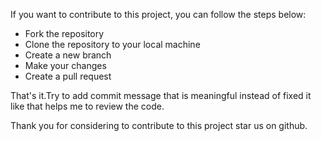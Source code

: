 If you want to contribute to this project, you can follow the steps below:

- Fork the repository
- Clone the repository to your local machine
- Create a new branch
- Make your changes
- Create a pull request


That's it.Try to add commit message that is meaningful instead of fixed it like that helps me to review the code.

Thank you for considering to contribute to this project star us on github.
